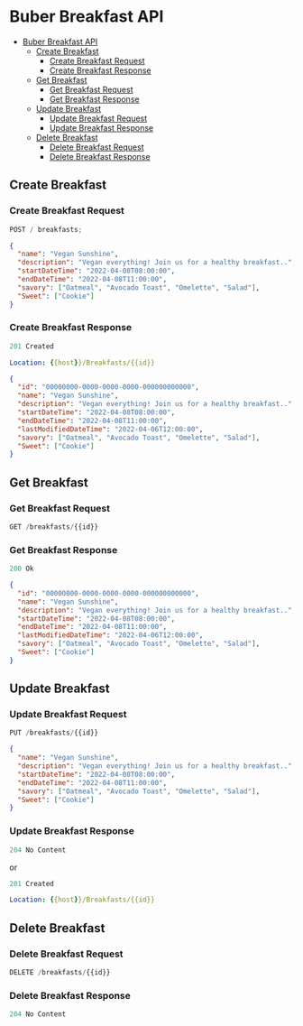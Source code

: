 # Buber Breakfast API

- [Buber Breakfast API](#buber-breakfast-api)
  - [Create Breakfast](#create-breakfast)
    - [Create Breakfast Request](#create-breakfast-request)
    - [Create Breakfast Response](#create-breakfast-response)
  - [Get Breakfast](#get-breakfast)
    - [Get Breakfast Request](#get-breakfast-request)
    - [Get Breakfast Response](#get-breakfast-response)
  - [Update Breakfast](#update-breakfast)
    - [Update Breakfast Request](#update-breakfast-request)
    - [Update Breakfast Response](#update-breakfast-response)
  - [Delete Breakfast](#delete-breakfast)
    - [Delete Breakfast Request](#delete-breakfast-request)
    - [Delete Breakfast Response](#delete-breakfast-response)

## Create Breakfast

### Create Breakfast Request

```js
POST / breakfasts;
```

```json
{
  "name": "Vegan Sunshine",
  "description": "Vegan everything! Join us for a healthy breakfast..",
  "startDateTime": "2022-04-08T08:00:00",
  "endDateTime": "2022-04-08T11:00:00",
  "savory": ["Oatmeal", "Avocado Toast", "Omelette", "Salad"],
  "Sweet": ["Cookie"]
}
```

### Create Breakfast Response

```js
201 Created
```

```yml
Location: {{host}}/Breakfasts/{{id}}
```

```json
{
  "id": "00000000-0000-0000-0000-000000000000",
  "name": "Vegan Sunshine",
  "description": "Vegan everything! Join us for a healthy breakfast..",
  "startDateTime": "2022-04-08T08:00:00",
  "endDateTime": "2022-04-08T11:00:00",
  "lastModifiedDateTime": "2022-04-06T12:00:00",
  "savory": ["Oatmeal", "Avocado Toast", "Omelette", "Salad"],
  "Sweet": ["Cookie"]
}
```

## Get Breakfast

### Get Breakfast Request

```js
GET /breakfasts/{{id}}
```

### Get Breakfast Response

```js
200 Ok
```

```json
{
  "id": "00000000-0000-0000-0000-000000000000",
  "name": "Vegan Sunshine",
  "description": "Vegan everything! Join us for a healthy breakfast..",
  "startDateTime": "2022-04-08T08:00:00",
  "endDateTime": "2022-04-08T11:00:00",
  "lastModifiedDateTime": "2022-04-06T12:00:00",
  "savory": ["Oatmeal", "Avocado Toast", "Omelette", "Salad"],
  "Sweet": ["Cookie"]
}
```

## Update Breakfast

### Update Breakfast Request

```js
PUT /breakfasts/{{id}}
```

```json
{
  "name": "Vegan Sunshine",
  "description": "Vegan everything! Join us for a healthy breakfast..",
  "startDateTime": "2022-04-08T08:00:00",
  "endDateTime": "2022-04-08T11:00:00",
  "savory": ["Oatmeal", "Avocado Toast", "Omelette", "Salad"],
  "Sweet": ["Cookie"]
}
```

### Update Breakfast Response

```js
204 No Content
```

or

```js
201 Created
```

```yml
Location: {{host}}/Breakfasts/{{id}}
```

## Delete Breakfast

### Delete Breakfast Request

```js
DELETE /breakfasts/{{id}}
```

### Delete Breakfast Response

```js
204 No Content
```
